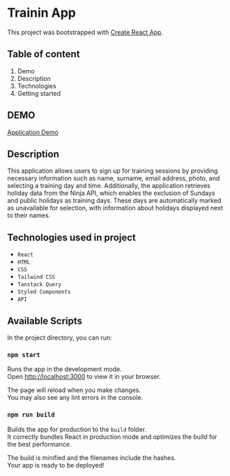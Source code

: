 # Trainin App

This project was bootstrapped with [Create React App](https://github.com/facebook/create-react-app).

## Table of content
1. Demo
1. Description
1. Technologies
1. Getting started

## DEMO
[Application Demo](https://mizdebski77.github.io/Training-App/)

## Description
This application allows users to sign up for training sessions by providing necessary information such as name, surname, email address, photo, and selecting a training day and time. Additionally, the application retrieves holiday data from the Ninja API, which enables the exclusion of Sundays and public holidays as training days. These days are automatically marked as unavailable for selection, with information about holidays displayed next to their names.

## Technologies used in project
- `React`
- `HTML`
- `CSS`
- `Tailwind CSS`
- `Tanstack Query`
- `Styled Components`
- `API`

## Available Scripts
In the project directory, you can run:

### `npm start`
Runs the app in the development mode.\
Open [http://localhost:3000](http://localhost:3000) to view it in your browser.

The page will reload when you make changes.\
You may also see any lint errors in the console.

### `npm run build`
Builds the app for production to the `build` folder.\
It correctly bundles React in production mode and optimizes the build for the best performance.

The build is minified and the filenames include the hashes.\
Your app is ready to be deployed!

